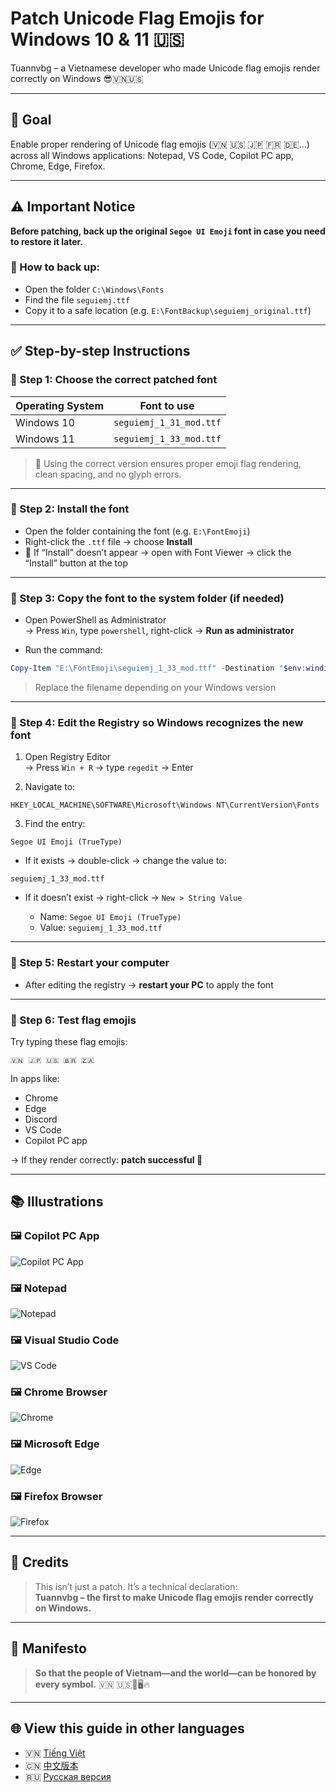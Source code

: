 # Patch Unicode Flag Emojis for Windows 10 & 11 🇺🇸

Tuannvbg – a Vietnamese developer who made Unicode flag emojis render correctly on Windows 😎🇻🇳🇺🇸

---

## 🎯 Goal

Enable proper rendering of Unicode flag emojis (🇻🇳 🇺🇸 🇯🇵 🇫🇷 🇩🇪…) across all Windows applications: Notepad, VS Code, Copilot PC app, Chrome, Edge, Firefox.

---

## ⚠️ Important Notice

**Before patching, back up the original `Segoe UI Emoji` font in case you need to restore it later.**

### 🔄 How to back up:

- Open the folder `C:\Windows\Fonts`
- Find the file `seguiemj.ttf`
- Copy it to a safe location (e.g. `E:\FontBackup\seguiemj_original.ttf`)

---

## ✅ Step-by-step Instructions

### 🔹 Step 1: Choose the correct patched font

| Operating System | Font to use               |
|------------------|---------------------------|
| Windows 10       | `seguiemj_1_31_mod.ttf`   |
| Windows 11       | `seguiemj_1_33_mod.ttf`   |

> 📌 Using the correct version ensures proper emoji flag rendering, clean spacing, and no glyph errors.

---

### 🔹 Step 2: Install the font

- Open the folder containing the font (e.g. `E:\FontEmoji`)
- Right-click the `.ttf` file → choose **Install**
- 📌 If “Install” doesn’t appear → open with Font Viewer → click the “Install” button at the top

---

### 🔹 Step 3: Copy the font to the system folder (if needed)

- Open PowerShell as Administrator  
  → Press `Win`, type `powershell`, right-click → **Run as administrator**

- Run the command:

```powershell
Copy-Item "E:\FontEmoji\seguiemj_1_33_mod.ttf" -Destination "$env:windir\Fonts" -Force
```

> Replace the filename depending on your Windows version

---

### 🔹 Step 4: Edit the Registry so Windows recognizes the new font

1. Open Registry Editor  
   → Press `Win + R` → type `regedit` → Enter

2. Navigate to:

```
HKEY_LOCAL_MACHINE\SOFTWARE\Microsoft\Windows NT\CurrentVersion\Fonts
```

3. Find the entry:

```
Segoe UI Emoji (TrueType)
```

- If it exists → double-click → change the value to:

```
seguiemj_1_33_mod.ttf
```

- If it doesn’t exist → right-click → `New > String Value`

  - Name: `Segoe UI Emoji (TrueType)`  
  - Value: `seguiemj_1_33_mod.ttf`

---

### 🔹 Step 5: Restart your computer

- After editing the registry → **restart your PC** to apply the font

---

### 🔹 Step 6: Test flag emojis

Try typing these flag emojis:

```
🇻🇳 🇯🇵 🇺🇸 🇧🇷 🇿🇦
```

In apps like:

- Chrome
- Edge
- Discord
- VS Code
- Copilot PC app

→ If they render correctly: **patch successful 🎉**

---

## 📚 Illustrations

### 🖼️ Copilot PC App
![Copilot PC App](../screenshots/Copilot.PC.app.Windows11.Screenshot.2025-09-21.103357.jpg)

### 🖼️ Notepad
![Notepad](../screenshots/Notepad.Screenshot.2025-09-21.103618.jpg)

### 🖼️ Visual Studio Code
![VS Code](../screenshots/VSC2.Screenshot.2025-09-21.104033.jpg)

### 🖼️ Chrome Browser
![Chrome](../screenshots/Chrome.Browser.Show.Screenshot.2025-09-21.111129.jpg)

### 🖼️ Microsoft Edge
![Edge](../screenshots/Edge.Browser.Show.Screenshot.2025-09-21.111408.jpg)

### 🖼️ Firefox Browser
![Firefox](../screenshots/Firefox.Browser.Show.Screenshot.2025-09-21.111557.jpg)

---

## 🙌 Credits

> This isn’t just a patch. It’s a technical declaration:  
> **Tuannvbg – the first to make Unicode flag emojis render correctly on Windows.**

---

## 💬 Manifesto

> **So that the people of Vietnam—and the world—can be honored by every symbol.** 🇻🇳 🇺🇸💬🖥️🔥

---

## 🌐 View this guide in other languages

- 🇻🇳 [Tiếng Việt](windows.vi.md)
- 🇨🇳 [中文版本](windows.zh.md)
- 🇷🇺 [Русская версия](windows.ru.md)
